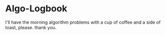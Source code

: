# Algo-Logbook
I'll have the morning algorithm problems with a cup of coffee and a side of toast, please.  thank you.
